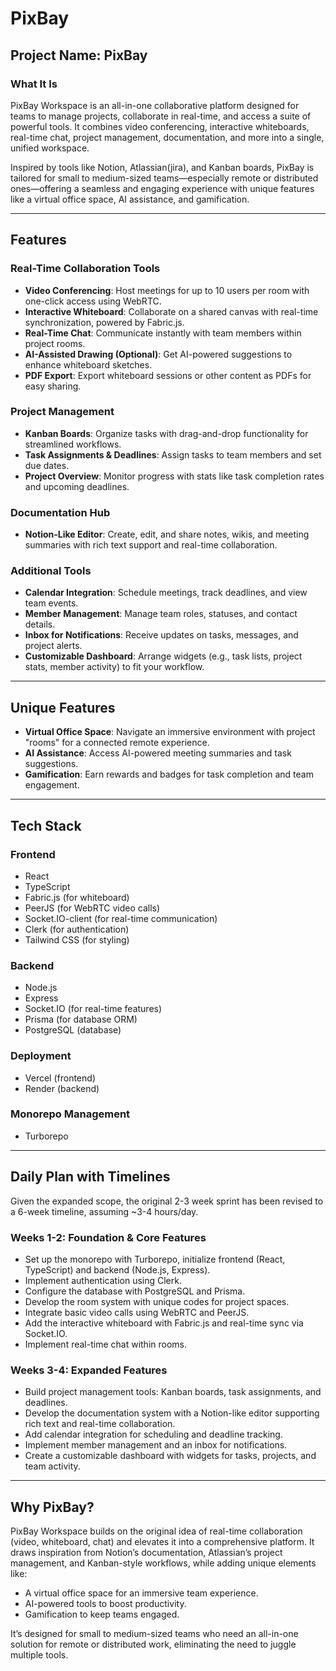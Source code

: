 # PixBay 

## Project Name: PixBay 

### What It Is  
PixBay Workspace is an all-in-one collaborative platform designed for teams to manage projects, collaborate in real-time, and access a suite of powerful tools. It combines video conferencing, interactive whiteboards, real-time chat, project management, documentation, and more into a single, unified workspace.  

Inspired by tools like Notion, Atlassian(jira), and Kanban boards, PixBay is tailored for small to medium-sized teams—especially remote or distributed ones—offering a seamless and engaging experience with unique features like a virtual office space, AI assistance, and gamification.  

---

## Features  

### Real-Time Collaboration Tools  
- **Video Conferencing**: Host meetings for up to 10 users per room with one-click access using WebRTC.  
- **Interactive Whiteboard**: Collaborate on a shared canvas with real-time synchronization, powered by Fabric.js.  
- **Real-Time Chat**: Communicate instantly with team members within project rooms.  
- **AI-Assisted Drawing (Optional)**: Get AI-powered suggestions to enhance whiteboard sketches.  
- **PDF Export**: Export whiteboard sessions or other content as PDFs for easy sharing.  

### Project Management  
- **Kanban Boards**: Organize tasks with drag-and-drop functionality for streamlined workflows.  
- **Task Assignments & Deadlines**: Assign tasks to team members and set due dates.  
- **Project Overview**: Monitor progress with stats like task completion rates and upcoming deadlines.  

### Documentation Hub  
- **Notion-Like Editor**: Create, edit, and share notes, wikis, and meeting summaries with rich text support and real-time collaboration.  

### Additional Tools  
- **Calendar Integration**: Schedule meetings, track deadlines, and view team events.  
- **Member Management**: Manage team roles, statuses, and contact details.  
- **Inbox for Notifications**: Receive updates on tasks, messages, and project alerts.  
- **Customizable Dashboard**: Arrange widgets (e.g., task lists, project stats, member activity) to fit your workflow.  

---

## Unique Features  
- **Virtual Office Space**: Navigate an immersive environment with project "rooms" for a connected remote experience.  
- **AI Assistance**: Access AI-powered meeting summaries and task suggestions.  
- **Gamification**: Earn rewards and badges for task completion and team engagement.  

---

## Tech Stack  

### Frontend  
- React  
- TypeScript  
- Fabric.js (for whiteboard)  
- PeerJS (for WebRTC video calls)  
- Socket.IO-client (for real-time communication)  
- Clerk (for authentication)  
- Tailwind CSS (for styling)  

### Backend  
- Node.js  
- Express  
- Socket.IO (for real-time features)  
- Prisma (for database ORM)  
- PostgreSQL (database)  

### Deployment  
- Vercel (frontend)  
- Render (backend)  

### Monorepo Management  
- Turborepo  

---

## Daily Plan with Timelines  

Given the expanded scope, the original 2-3 week sprint has been revised to a 6-week timeline, assuming ~3-4 hours/day.  

### **Weeks 1-2: Foundation & Core Features**  
- Set up the monorepo with Turborepo, initialize frontend (React, TypeScript) and backend (Node.js, Express).  
- Implement authentication using Clerk.  
- Configure the database with PostgreSQL and Prisma.  
- Develop the room system with unique codes for project spaces.  
- Integrate basic video calls using WebRTC and PeerJS.  
- Add the interactive whiteboard with Fabric.js and real-time sync via Socket.IO.  
- Implement real-time chat within rooms.  

### **Weeks 3-4: Expanded Features**  
- Build project management tools: Kanban boards, task assignments, and deadlines.  
- Develop the documentation system with a Notion-like editor supporting rich text and real-time collaboration.  
- Add calendar integration for scheduling and deadline tracking.  
- Implement member management and an inbox for notifications.  
- Create a customizable dashboard with widgets for tasks, projects, and team activity.  
 

---

## Why PixBay?

PixBay Workspace builds on the original idea of real-time collaboration (video, whiteboard, chat) and elevates it into a comprehensive platform. It draws inspiration from Notion’s documentation, Atlassian’s project management, and Kanban-style workflows, while adding unique elements like:  

- A virtual office space for an immersive team experience.  
- AI-powered tools to boost productivity.  
- Gamification to keep teams engaged.  

It’s designed for small to medium-sized teams who need an all-in-one solution for remote or distributed work, eliminating the need to juggle multiple tools.  


